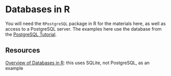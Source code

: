 # Databases in R

You will need the `RPostgreSQL` package in R for the materials here, as well as access to a PostgreSQL server.  The examples here use the database from the [PostgreSQL Tutorial](http://www.postgresqltutorial.com/).

## Resources

[Overview of Databases in R](https://rstudio-pubs-static.s3.amazonaws.com/52614_1fa12c657ba7492092bd538205d7f02e.html): this uses SQLite, not PostgreSQL, as an example
